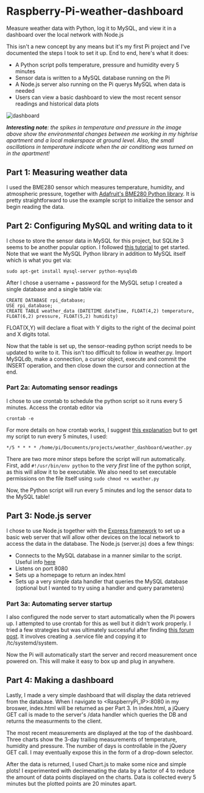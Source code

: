 # Raspberry-Pi-weather-dashboard
Measure weather data with Python, log it to MySQL, and view it in a dashboard over the local network with Node.js

This isn't a new concept by any means but it's my first Pi project and I've documented the steps I took to set it up. End to end, here's what it does:

- A Python script polls temperature, pressure and humidity every 5 minutes
- Sensor data is written to a MySQL database running on the Pi
- A Node.js server also running on the Pi querys MySQL when data is needed
- Users can view a basic dashboard to view the most recent sensor readings and historical data plots

![dashboard](http://i.imgur.com/NE457Te.jpg)


___Interesting note__: the spikes in temperature and pressure in the image above show the environmental changes between me working in my highrise apartment and a local makerspace at ground level. Also, the small oscillations in temperature indicate when the air conditiong was turned on in the apartment!_

## Part 1: Measuring weather data

I used the BME280 sensor which measures temperature, humidity, and atmospheric pressure, together with [Adafruit's BME280 Python library](https://github.com/adafruit/Adafruit_Python_BME280). It is pretty straightforward to use the example script to initialize the sensor and begin reading the data.

## Part 2: Configuring MySQL and writing data to it

I chose to store the sensor data in MySQL for this project, but SQLite 3 seems to be another popular option. I followed [this tutorial](http://raspberrywebserver.com/sql-databases/using-mysql-on-a-raspberry-pi.html) to get started.
Note that we want the MySQL Python library in addition to MySQL itself which is what you get via:

`sudo apt-get install mysql-server python-mysqldb`

After I chose a username + password for the MySQL setup I created a single database and a single table via:

```
CREATE DATABASE rpi_database;
USE rpi_database;
CREATE TABLE weather_data (DATETIME dateTime, FLOAT(4,2) temperature, FLOAT(6,2) pressure, FLOAT(5,2) humidity)
```

FLOAT(X,Y) will declare a float with Y digits to the right of the decimal point and X digits total.

Now that the table is set up, the sensor-reading python script needs to be updated to write to it. This isn't too difficult to follow in weather.py. Import MySQLdb, make a connection, a cursor object, execute and commit the INSERT operation, and then close down the cursor and connection at the end.

### Part 2a: Automating sensor readings

I chose to use crontab to schedule the python script so it runs every 5 minutes. Access the crontab editor via

`crontab -e`

For more details on how crontab works, I suggest [this explanation](http://kvz.io/blog/2007/07/29/schedule-tasks-on-linux-using-crontab/) but to get my script to run every 5 minutes, I used:

`*/5 * * * * /home/pi/Documents/projects/weather_dashboard/weather.py`

There are two more minor steps before the script will run automatically. First, add `#!/usr/bin/env python` to the _very first_ line of the python script, as this will allow it to be executable. We also need to set executable permissions on the file itself using `sudo chmod +x weather.py`

Now, the Python script will run every 5 minutes and log the sensor data to the MySQL table!

## Part 3: Node.js server

I chose to use Node.js together with the [Express framework](https://expressjs.com/en/starter/installing.html) to set up a basic web server that will allow other devices on the local network to access the data in the database. The Node.js (server.js) does a few things:

- Connects to the MySQL database in a manner similar to the script. Useful info [here](https://www.w3schools.com/nodejs/nodejs_mysql.asp)
- Listens on port 8080 
- Sets up a homepage to return an index.html
- Sets up a very simple data handler that queries the MySQL database (optional but I wanted to try using a handler and query parameters)

### Part 3a: Automating server startup

I also configured the node server to start automatically when the Pi powers up. I attempted to use crontab for this as well but it didn't work properly. I tried a few strategies but was ultimately successful after finding [this forum post](https://www.raspberrypi.org/forums/viewtopic.php?f=63&t=138861). It involves creating a .service file and copying it to /tc/systemd/system. 

Now the Pi will automatically start the server and record measurement once powered on. This will make it easy to box up and plug in anywhere.

## Part 4: Making a dashboard

Lastly, I made a very simple dashboard that will display the data retrieved from the database. When I navigate to <RaspberryPi_IP>:8080 in my broswer, index.html will be returned as per Part 3. In index.html, a jQuery GET call is made to the server's /data handler which queries the DB and returns the measurments to the client.

The most recent measurements are displayed at the top of the dashboard. Three charts show the 3-day trailing measurements of temperature, humidity and pressure. The number of days is controllable in the jQuery GET call. I may eventually expose this in the form of a drop-down selector. 

After the data is returned, I used Chart.js to make some nice and simple plots! I experimented with decimenating the data by a factor of 4 to reduce the amount of data points displayed on the charts. Data is collected every 5 minutes but the plotted points are 20 minutes apart.
